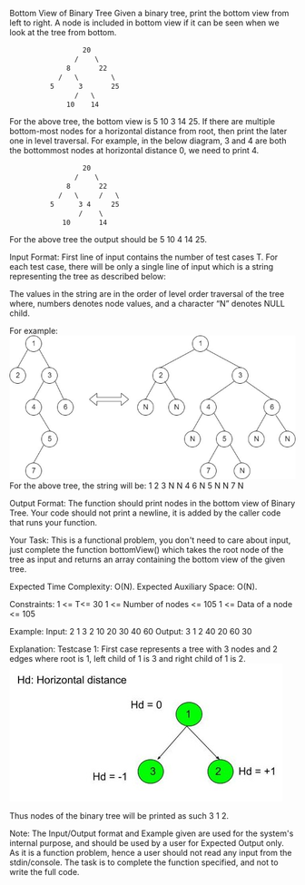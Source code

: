 Bottom View of Binary Tree 
Given a binary tree, print the bottom view from left to right.
A node is included in bottom view if it can be seen when we look at the tree from bottom.

                      20
                    /    \
                  8       22
                /   \        \
              5      3       25
                    /   \      
                  10    14

For the above tree, the bottom view is 5 10 3 14 25.
If there are multiple bottom-most nodes for a horizontal distance from root, then print the later one in level traversal. For example, in the below diagram, 3 and 4 are both the bottommost nodes at horizontal distance 0, we need to print 4.

                      20
                    /    \
                  8       22
                /   \     /   \
              5      3 4     25
                     /    \      
                 10       14

For the above tree the output should be 5 10 4 14 25.

Input Format:
First line of input contains the number of test cases T. For each test case, there will be only a single line of input which is a string representing the tree as described below: 

The values in the string are in the order of level order traversal of the tree where, numbers denotes node values, and a character “N” denotes NULL child.

For example:
![pic](pic1.jpg)
For the above tree, the string will be: 1 2 3 N N 4 6 N 5 N N 7 N
 

Output Format:
The function should print nodes in the bottom view of Binary Tree. Your code should not print a newline, it is added by the caller code that runs your function.

Your Task:
This is a functional problem, you don't need to care about input, just complete the function bottomView() which takes the root node of the tree as input and returns an array containing the bottom view of the given tree.

Expected Time Complexity: O(N).
Expected Auxiliary Space: O(N).

Constraints:
1 <= T<= 30
1 <= Number of nodes <= 105
1 <= Data of a node <= 105

Example:
Input:
2
1 3 2
10 20 30 40 60
Output:
3 1 2
40 20 60 30

Explanation:
Testcase 1:  First case represents a tree with 3 nodes and 2 edges where root is 1, left child of 1 is 3 and right child of 1 is 2.
![img](pic2.jpg)

Thus nodes of the binary tree will be printed as such 3 1 2.


Note: The Input/Output format and Example given are used for the system's internal purpose, and should be used by a user for Expected Output only. As it is a function problem, hence a user should not read any input from the stdin/console. The task is to complete the function specified, and not to write the full code.
